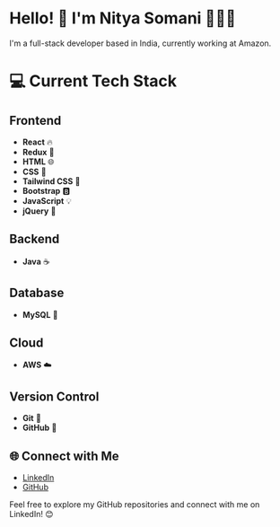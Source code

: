 # Hello! 👋 I'm Nitya Somani 👩🏻‍💻

I'm a full-stack developer based in India, currently working at Amazon.

# 💻 Current Tech Stack

## Frontend
- **React** 🔥
- **Redux** 🔄
- **HTML** 🌐
- **CSS** 🎨
- **Tailwind CSS** 🌈
- **Bootstrap** 🅱️
- **JavaScript** 💡
- **jQuery** 📁

## Backend
- **Java** ☕

## Database
- **MySQL** 🐬

## Cloud
- **AWS** ☁️

## Version Control
- **Git** 🌿
- **GitHub** 🐙


## 🌐 Connect with Me

- [LinkedIn](https://www.linkedin.com/in/nitya-somani)
- [GitHub](https://github.com/Nitya-Somani)

Feel free to explore my GitHub repositories and connect with me on LinkedIn! 😊



